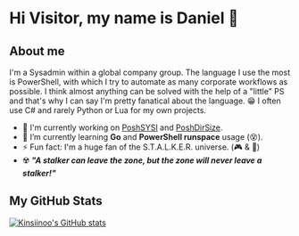 # Hi Visitor, my name is Daniel 👋

## About me

I'm a Sysadmin within a global company group. The language I use the most is PowerShell, with which I try to automate as many corporate workflows as possible. I think almost anything can be solved with the help of a "little" PS and that's why I can say I'm pretty fanatical about the language. :grin: I often use C# and rarely Python or Lua for my own projects.

- 🔭 I'm currently working on [PoshSYSI](https://github.com/Kinsiinoo/PoshSYSI) and [PoshDirSize](https://github.com/Kinsiinoo/PoshDirSize).
- 🌱 I’m currently learning **Go** and **PowerShell runspace** usage (:dizzy_face:).
- ⚡ Fun fact: I'm a huge fan of the S.T.A.L.K.E.R. universe. (:video_game: & :book:)
- :radioactive: ***"A stalker can leave the zone, but the zone will never leave a stalker!"***

## My GitHub Stats

[![Kinsiinoo's GitHub stats](https://github-readme-stats.vercel.app/api?username=kinsiinoo&show_icons=true&hide=stars&theme=dark&bg_color=135,28313b,485461&title_color=0CBABA&icon_color=0CBABA&text_color=ffffff&hide_border=true&include_all_commits=true)](https://github.com/Kinsiinoo)
